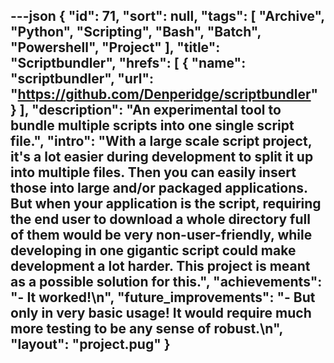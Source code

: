 ---json
{
  "id": 71,
  "sort": null,
  "tags": [
    "Archive",
    "Python",
    "Scripting",
    "Bash",
    "Batch",
    "Powershell",
    "Project"
  ],
  "title": "Scriptbundler",
  "hrefs": [
    {
      "name": "scriptbundler",
      "url": "https://github.com/Denperidge/scriptbundler"
    }
  ],
  "description": "An experimental tool to bundle multiple scripts into one single script file.",
  "intro": "With a large scale script project, it's a lot easier during development to split it up into multiple files. Then you can easily insert those into large and/or packaged applications. But when your application is the script, requiring the end user to download a whole directory full of them would be very non-user-friendly, while developing in one gigantic script could make development a lot harder. This project is meant as a possible solution for this.",
  "achievements": "- It worked!\n",
  "future_improvements": "- But only in very basic usage! It would require much more testing to be any sense of robust.\n",
  "layout": "project.pug"
}
---